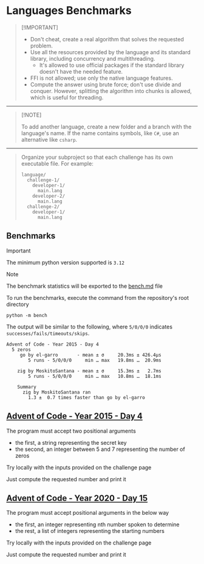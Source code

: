 # Languages Benchmarks

> \[!IMPORTANT]
>
> - Don't cheat, create a real algorithm that solves the requested problem.
> - Use all the resources provided by the language and its standard library, including concurrency and multithreading.
>   - It's allowed to use official packages if the standard library doesn't have the needed feature.
> - FFI is not allowed; use only the native language features.
> - Compute the answer using brute force; don't use divide and conquer. However, splitting the algorithm into chunks is allowed, which is useful for threading.

---

> \[!NOTE]
>
> To add another language, create a new folder and a branch with the language's name. If the name contains symbols, like `C#`, use an alternative like `csharp`.

---

> Organize your subproject so that each challenge has its own executable file. For example:
>
> ```shell
> language/
>   challenge-1/
>     developer-1/
>       main.lang
>     developer-2/
>       main.lang
>   challenge-2/
>     developer-1/
>       main.lang
> ```

## Benchmarks

> [!IMPORTANT]
> The minimum python version supported is `3.12`

> [!NOTE]
> The benchmark statistics will be exported to the [bench.md](./bench.md) file

To run the benchmarks, execute the command from the repository's root directory

```shell
python -m bench
```

The output will be similar to the following, where `5/0/0/0` indicates `successes/fails/timeouts/skips`.

```
Advent of Code - Year 2015 - Day 4
  5 zeros
     go by el-garro       - mean ± σ     20.3ms ± 426.4μs
        5 runs - 5/0/0/0     min … max   19.8ms …  20.9ms

    zig by MoskitoSantana - mean ± σ     15.3ms ±   2.7ms
        5 runs - 5/0/0/0     min … max   10.8ms …  18.1ms

    Summary
      zig by MoskitoSantana ran
        1.3 ±  0.7 times faster than go by el-garro
```

## [Advent of Code - Year 2015 - Day 4](https://adventofcode.com/2015/day/4)

The program must accept two positional arguments

- the first, a string representing the secret key
- the second, an integer between 5 and 7 representing the number of zeros

Try locally with the inputs provided on the challenge page

Just compute the requested number and print it

## [Advent of Code - Year 2020 - Day 15](https://adventofcode.com/2020/day/15)

The program must accept positional arguments in the below way

- the first, an integer representing nth number spoken to determine
- the rest, a list of integers representing the starting numbers

Try locally with the inputs provided on the challenge page

Just compute the requested number and print it
